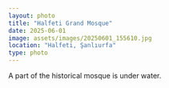 ```yaml
---
layout: photo
title: "Halfeti Grand Mosque"
date: 2025-06-01
image: assets/images/20250601_155610.jpg
location: "Halfeti, Şanlıurfa"
type: photo
---
```

A part of the historical mosque is under water.

